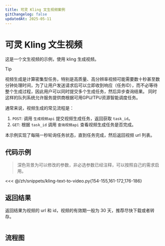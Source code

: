 ```yaml
---
title: 可灵 Kling 文生视频案例
gitChangelog: false
updatedAt: 2025-05-11
---
```


# 可灵 Kling 文生视频

这是一个文生视频的示例，使用 kling 生成视频。

> [!TIP]
> 视频生成是计算密集型任务，特别是高质量、高分辨率视频可能需要数十秒甚至数分钟处理时间，为了让用户发送请求后可以立即收到响应（任务ID），而不必等待整个生成过程，因此用户可以同时提交多个生成任务，然后异步查询结果。
> 同时这样的队列系统允许服务提供商根据可用GPU/TPU资源智能调度任务。

通常来说，视频生成的常见流程是：

1. `POST`: 调用 `生成视频api` 提交视频生成任务，返回获取 `task_id`。
2. `GET`: 根据 `task_id` 调用 `查询视频api` 查看视频生成任务是否完成。

本示例实现了每隔一秒轮询任务状态，直到任务完成，然后返回视频 url 列表。

## 代码示例

> 深色背景为可以修改的参数，非必选参数已经注释，可以按照自己的需求启用。


<<< @/zh/snippets/kling-text-to-video.py{154-155,161-172,176-186}


## 返回结果

返回结果为视频的 url 和 id，视频的有效期一般为 30 天，推荐尽快下载或者转存。

```

```

## 流程图

```mermaid

```